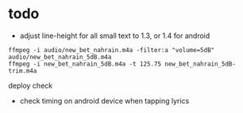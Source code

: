 # todo
- adjust line-height for all small text to 1.3, or 1.4 for android

```
ffmpeg -i audio/new_bet_nahrain.m4a -filter:a "volume=5dB" audio/new_bet_nahrain_5dB.m4a
ffmpeg -i new_bet_nahrain_5dB.m4a -t 125.75 new_bet_nahrain_5dB-trim.m4a
```

deploy check
- check timing on android device when tapping lyrics
